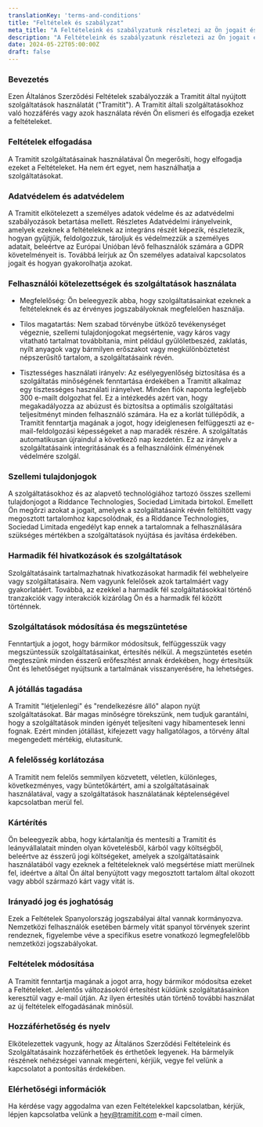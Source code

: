 ```yaml
---
translationKey: 'terms-and-conditions'
title: "Feltételek és szabályzat"
meta_title: "A Feltételeink és szabályzatunk részletezi az Ön jogait és felelősségét, amikor a Tramitit szolgáltatási körét használja."
description: "A Feltételeink és szabályzatunk részletezi az Ön jogait és felelősségét, amikor a Tramitit szolgáltatási körét használja."
date: 2024-05-22T05:00:00Z
draft: false
---
```


### Bevezetés

Ezen Általános Szerződési Feltételek szabályozzák a Tramitit által nyújtott szolgáltatások használatát ("Tramitit"). A Tramitit általi szolgáltatásokhoz való hozzáférés vagy azok használata révén Ön elismeri és elfogadja ezeket a feltételeket.

### Feltételek elfogadása

A Tramitit szolgáltatásainak használatával Ön megerősíti, hogy elfogadja ezeket a Feltételeket. Ha nem ért egyet, nem használhatja a szolgáltatásokat.

### Adatvédelem és adatvédelem

A Tramitit elkötelezett a személyes adatok védelme és az adatvédelmi szabályozások betartása mellett. Részletes Adatvédelmi irányelveink, amelyek ezeknek a feltételeknek az integráns részét képezik, részletezik, hogyan gyűjtjük, feldolgozzuk, tároljuk és védelmezzük a személyes adatait, beleértve az Európai Unióban lévő felhasználók számára a GDPR követelményeit is. Továbbá leírjuk az Ön személyes adataival kapcsolatos jogait és hogyan gyakorolhatja azokat.

### Felhasználói kötelezettségek és szolgáltatások használata

- Megfelelőség: Ön beleegyezik abba, hogy szolgáltatásainkat ezeknek a feltételeknek és az érvényes jogszabályoknak megfelelően használja.

- Tilos magatartás: Nem szabad törvénybe ütköző tevékenységet végeznie, szellemi tulajdonjogokat megsértenie, vagy káros vagy vitatható tartalmat továbbítania, mint például gyűlöletbeszéd, zaklatás, nyílt anyagok vagy bármilyen erőszakot vagy megkülönböztetést népszerűsítő tartalom, a szolgáltatásaink révén.

- Tisztességes használati irányelv: Az esélyegyenlőség biztosítása és a szolgáltatás minőségének fenntartása érdekében a Tramitit alkalmaz egy tisztességes használati irányelvet. Minden fiók naponta legfeljebb 300 e-mailt dolgozhat fel. Ez a intézkedés azért van, hogy megakadályozza az abúzust és biztosítsa a optimális szolgáltatási teljesítményt minden felhasználó számára. Ha ez a korlát túllépődik, a Tramitit fenntartja magának a jogot, hogy ideiglenesen felfüggeszti az e-mail-feldolgozási képességeket a nap maradék részére. A szolgáltatás automatikusan újraindul a következő nap kezdetén. Ez az irányelv a szolgáltatásaink integritásának és a felhasználóink élményének védelmére szolgál.

### Szellemi tulajdonjogok

A szolgáltatásokhoz és az alapvető technológiához tartozó összes szellemi tulajdonjogot a Riddance Technologies, Sociedad Limitada birtokol. Emellett Ön megőrzi azokat a jogait, amelyek a szolgáltatásaink révén feltöltött vagy megosztott tartalomhoz kapcsolódnak, és a Riddance Technologies, Sociedad Limitada engedélyt kap ennek a tartalomnak a felhasználására szükséges mértékben a szolgáltatások nyújtása és javítása érdekében.

### Harmadik fél hivatkozások és szolgáltatások

Szolgáltatásaink tartalmazhatnak hivatkozásokat harmadik fél webhelyeire vagy szolgáltatásaira. Nem vagyunk felelősek azok tartalmáért vagy gyakorlatáért. Továbbá, az ezekkel a harmadik fél szolgáltatásokkal történő tranzakciók vagy interakciók kizárólag Ön és a harmadik fél között történnek.

### Szolgáltatások módosítása és megszüntetése

Fenntartjuk a jogot, hogy bármikor módosítsuk, felfüggesszük vagy megszüntessük szolgáltatásainkat, értesítés nélkül. A megszüntetés esetén megteszünk minden ésszerű erőfeszítést annak érdekében, hogy értesítsük Önt és lehetőséget nyújtsunk a tartalmának visszanyerésére, ha lehetséges.

### A jótállás tagadása

A Tramitit "létjelenlegi" és "rendelkezésre álló" alapon nyújt szolgáltatásokat. Bár magas minőségre törekszünk, nem tudjuk garantálni, hogy a szolgáltatások minden igényét teljesíteni vagy hibamentesek lenni fognak. Ezért minden jótállást, kifejezett vagy hallgatólagos, a törvény által megengedett mértékig, elutasítunk.

### A felelősség korlátozása

A Tramitit nem felelős semmilyen közvetett, véletlen, különleges, következményes, vagy büntetőkártért, ami a szolgáltatásainak használatával, vagy a szolgáltatások használatának képtelenségével kapcsolatban merül fel.

### Kártérítés

Ön beleegyezik abba, hogy kártalanítja és mentesíti a Tramitit és leányvállalatait minden olyan követelésből, kárból vagy költségből, beleértve az ésszerű jogi költségeket, amelyek a szolgáltatásaink használatából vagy ezeknek a feltételeknek való megsértése miatt merülnek fel, ideértve a által Ön által benyújtott vagy megosztott tartalom által okozott vagy abból származó kárt vagy vitát is.

### Irányadó jog és joghatóság

Ezek a Feltételek Spanyolország jogszabályai által vannak kormányozva. Nemzetközi felhasználók esetében bármely vitát spanyol törvények szerint rendeznek, figyelembe véve a specifikus esetre vonatkozó legmegfelelőbb nemzetközi jogszabályokat.

### Feltételek módosítása

A Tramitit fenntartja magának a jogot arra, hogy bármikor módosítsa ezeket a Feltételeket. Jelentős változásokról értesítést küldünk szolgáltatásainkon keresztül vagy e-mail útján. Az ilyen értesítés után történő további használat az új feltételek elfogadásának minősül.

### Hozzáférhetőség és nyelv

Elkötelezettek vagyunk, hogy az Általános Szerződési Feltételeink és Szolgáltatásaink hozzáférhetőek és érthetőek legyenek. Ha bármelyik részének nehézségei vannak megérteni, kérjük, vegye fel velünk a kapcsolatot a pontosítás érdekében.

### Elérhetőségi információk

Ha kérdése vagy aggodalma van ezen Feltételekkel kapcsolatban, kérjük, lépjen kapcsolatba velünk a hey@tramitit.com e-mail címen.